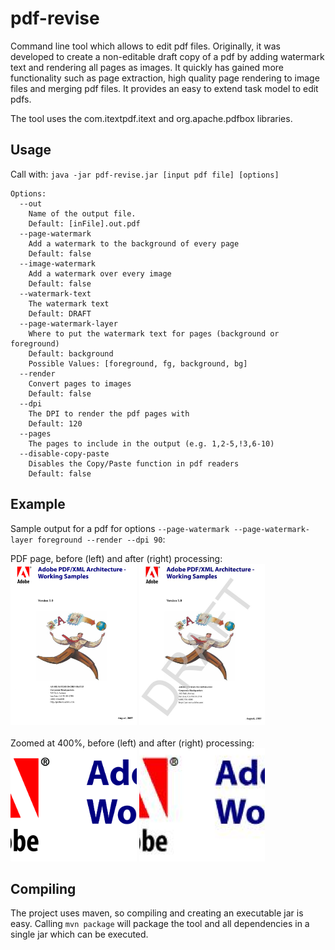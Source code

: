 # pdf-revise
Command line tool which allows to edit pdf files. 
Originally, it was developed to create a non-editable draft copy of a pdf by adding watermark text and rendering all pages as images. It quickly has gained more functionality such as page extraction, high quality page rendering to image files and merging pdf files. It provides an easy to extend task model to edit pdfs.

The tool uses the com.itextpdf.itext and org.apache.pdfbox libraries.

## Usage
Call with: `java -jar pdf-revise.jar [input pdf file] [options]`
```
Options:
  --out
    Name of the output file.
    Default: [inFile].out.pdf
  --page-watermark
    Add a watermark to the background of every page
    Default: false
  --image-watermark
    Add a watermark over every image
    Default: false
  --watermark-text
    The watermark text
    Default: DRAFT
  --page-watermark-layer
    Where to put the watermark text for pages (background or foreground)
    Default: background
    Possible Values: [foreground, fg, background, bg]
  --render
    Convert pages to images
    Default: false
  --dpi
    The DPI to render the pdf pages with
    Default: 120
  --pages
    The pages to include in the output (e.g. 1,2-5,!3,6-10)    
  --disable-copy-paste
    Disables the Copy/Paste function in pdf readers
    Default: false
```

## Example

Sample output for a pdf for options `--page-watermark --page-watermark-layer foreground --render --dpi 90`:

PDF page, before (left) and after (right) processing:<br>
<img src="doc/images/page_before.png" alt="PDF page before processing" width="40%" height="40%" /> <img src="doc/images/page_after.png" alt="PDF page after processing" width="40%" height="40%" />
<br><br>
Zoomed at 400%, before (left) and after (right) processing:<br>
<img src="doc/images/detail_before.png" alt="Zoomed at 400% before processing" width="40%" height="40%" /> <img src="doc/images/detail_after.png" alt="Zoomed at 400% after processing" width="40%" height="40%" />

## Compiling

The project uses maven, so compiling and creating an executable jar is easy.
Calling `mvn package` will package the tool and all dependencies in a single jar which can be executed.

